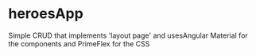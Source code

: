 # heroesApp
Simple CRUD that implements 'layout page' and usesAngular Material for the components and PrimeFlex for the CSS
